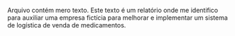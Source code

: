 Arquivo contém mero texto.
Este texto é um relatório onde me identifico para auxiliar uma empresa fictícia para melhorar e implementar um sistema de logística de venda de medicamentos.
